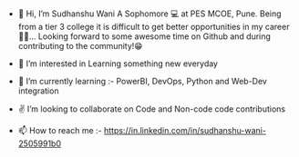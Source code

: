- 👋 Hi, I’m Sudhanshu Wani
A Sophomore 💻 at PES MCOE, Pune. Being from a tier 3 college it is difficult to get better opportunities in my career👨‍🎓... 
Looking forward to some awesome time on Github and during contributing to the community!😁

- 👀 I’m interested in Learning something new everyday
- 🌱 I’m currently learning :- PowerBI, DevOps, Python and Web-Dev integration
- ✌ I’m looking to collaborate on Code and Non-code code contributions
- 📫 How to reach me :- https://in.linkedin.com/in/sudhanshu-wani-2505991b0 

<!---
sudhanshu-wani/sudhanshu-wani is a ✨ special ✨ repository because its `README.md` (this file) appears on your GitHub profile.
You can click the Preview link to take a look at your changes.
--->

